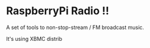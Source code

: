 RaspberryPi Radio !!
====

A set of tools to non-stop-stream / FM broadcast music.

It's using XBMC distrib
